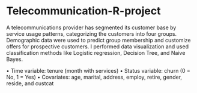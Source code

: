 # Telecommunication-R-project

A telecommunications provider has segmented its customer base by service usage patterns, categorizing the customers into four groups. Demographic data were used to predict group membership and customize offers for prospective customers.
I performed data visualization and used classification methods like Logistic regression, Decision Tree, and Naive Bayes.

•	Time variable: tenure (month with services)
•	Status variable: churn (0 = No, 1 = Yes)
•	Covariates: age, marital, address, employ, retire, gender, reside, and custcat

